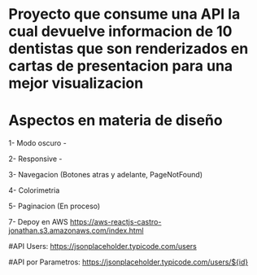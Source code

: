 # Proyecto que consume una API la cual devuelve informacion de 10 dentistas que son renderizados en cartas de presentacion para una mejor visualizacion

# Aspectos en materia de diseño 

1- Modo oscuro -

2- Responsive - 

3- Navegacion (Botones atras y adelante, PageNotFound)

4- Colorimetria

5- Paginacion (En proceso)

7- Depoy en AWS https://aws-reactjs-castro-jonathan.s3.amazonaws.com/index.html


#API Users: https://jsonplaceholder.typicode.com/users


#API por Parametros: https://jsonplaceholder.typicode.com/users/${id}
